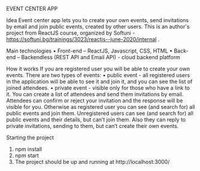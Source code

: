 EVENT CENTER APP

Idea
Event center app lets you to create your own events, send invitations by email and join public events, created by other users. 
This is an author's project from ReactJS course, organized by Softuni - https://softuni.bg/trainings/3023/reactjs--june-2020/internal .

Main technologies
    • Front-end – ReactJS, Javascript, CSS, HTML
    • Back-end – Backendless (REST API and Email API) - cloud backend platform 

How it works
If you are registered user you will be able to create your own events. There are two types of events:
    • public event - all registered users in the application will be able to see it and join it, and you can see the list of joined attendees.
    • private event -  visible only for those who have a link to it. You can create a list of attendees and send them invitations by email. Attendees can confirm or reject your invitation and the response will be visible for you.
Otherwise as registered user you can see (and search for) all public events and join them.
Unregistered users can see (and search for) all public events and their details, but can’t join them. Also they can reply to private invitations, sending to them, but can’t create their own events.

Starting the project
1. npm install
2. npm start
3. The project should be up and running at http://localhost:3000/
